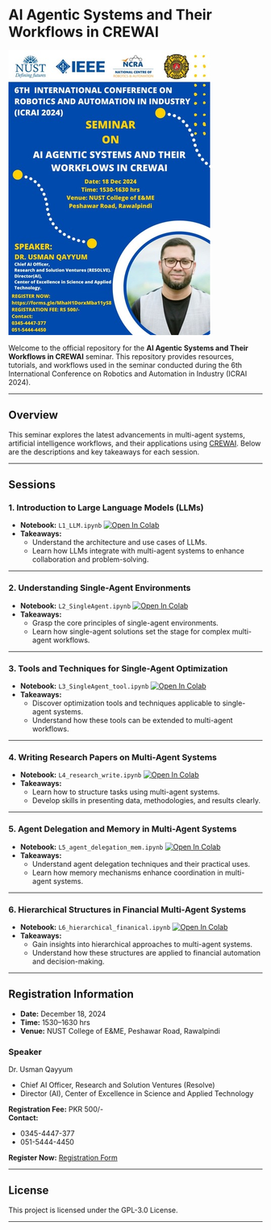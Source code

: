 # AI Agentic Systems and Their Workflows in CREWAI

![Seminar Cover](./assets/seminar_cover.jpeg)

Welcome to the official repository for the **AI Agentic Systems and Their Workflows in CREWAI** seminar. This repository provides resources, tutorials, and workflows used in the seminar conducted during the 6th International Conference on Robotics and Automation in Industry (ICRAI 2024).

---

## **Overview**

This seminar explores the latest advancements in multi-agent systems, artificial intelligence workflows, and their applications using <a href='https://www.crewai.com/' > CREWAI</a>. Below are the descriptions and key takeaways for each session.

---

## **Sessions**

### 1. **Introduction to Large Language Models (LLMs)**  
- **Notebook:** `L1_LLM.ipynb` <a href="https://colab.research.google.com/github/qayyumu/multiagent_seminar/blob/main/L1_LLM.ipynb" target="_parent"><img src="https://colab.research.google.com/assets/colab-badge.svg" alt="Open In Colab"/></a>  
- **Takeaways:**  
  - Understand the architecture and use cases of LLMs.  
  - Learn how LLMs integrate with multi-agent systems to enhance collaboration and problem-solving.  

---

### 2. **Understanding Single-Agent Environments**  
- **Notebook:** `L2_SingleAgent.ipynb` <a href="https://colab.research.google.com/github/qayyumu/multiagent_seminar/blob/main/L2_SingleAgent.ipynb" target="_parent"><img src="https://colab.research.google.com/assets/colab-badge.svg" alt="Open In Colab"/></a>  
- **Takeaways:**  
  - Grasp the core principles of single-agent environments.  
  - Learn how single-agent solutions set the stage for complex multi-agent workflows.  

---

### 3. **Tools and Techniques for Single-Agent Optimization**  
- **Notebook:** `L3_SingleAgent_tool.ipynb`  <a href="https://colab.research.google.com/github/qayyumu/multiagent_seminar/blob/main/L3_SingleAgent_tool.ipynb" target="_parent"><img src="https://colab.research.google.com/assets/colab-badge.svg" alt="Open In Colab"/></a>  
- **Takeaways:**  
  - Discover optimization tools and techniques applicable to single-agent systems.  
  - Understand how these tools can be extended to multi-agent workflows.  

---

### 4. **Writing Research Papers on Multi-Agent Systems**  
- **Notebook:** `L4_research_write.ipynb`  <a href="https://colab.research.google.com/github/qayyumu/multiagent_seminar/blob/main/L4_research_write.ipynb" target="_parent"><img src="https://colab.research.google.com/assets/colab-badge.svg" alt="Open In Colab"/></a>  
- **Takeaways:**  
  - Learn how to structure tasks using multi-agent systems.  
  - Develop skills in presenting data, methodologies, and results clearly.  

---

### 5. **Agent Delegation and Memory in Multi-Agent Systems**  
- **Notebook:** `L5_agent_delegation_mem.ipynb`  <a href="https://colab.research.google.com/github/qayyumu/multiagent_seminar/blob/main/L5_agent_delegation_mem.ipynb" target="_parent"><img src="https://colab.research.google.com/assets/colab-badge.svg" alt="Open In Colab"/></a>  
- **Takeaways:**  
  - Understand agent delegation techniques and their practical uses.  
  - Learn how memory mechanisms enhance coordination in multi-agent systems.  

---

### 6. **Hierarchical Structures in Financial Multi-Agent Systems**  
- **Notebook:** `L6_hierarchical_finanical.ipynb`  <a href="https://colab.research.google.com/github/qayyumu/multiagent_seminar/blob/main/L6_hierarchical_finanical.ipynb" target="_parent"><img src="https://colab.research.google.com/assets/colab-badge.svg" alt="Open In Colab"/></a>  
- **Takeaways:**  
  - Gain insights into hierarchical approaches to multi-agent systems.  
  - Understand how these structures are applied to financial automation and decision-making.  

---

## **Registration Information**

- **Date:** December 18, 2024  
- **Time:** 1530–1630 hrs  
- **Venue:** NUST College of E&ME, Peshawar Road, Rawalpindi  

### **Speaker**  
Dr. Usman Qayyum  
- Chief AI Officer, Research and Solution Ventures (Resolve)  
- Director (AI), Center of Excellence in Science and Applied Technology  

**Registration Fee:** PKR 500/-  
**Contact:**  
- 0345-4447-377  
- 051-5444-4450  

**Register Now:** [Registration Form](https://forms.gle/MhaH1DorxMba11yS8)

---

## **License**

This project is licensed under the GPL-3.0 License.

---

